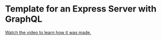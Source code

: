 # Template for an Express Server with GraphQL

[Watch the video to learn how it was made.](https://youtu.be/sYar5SiY5BY)
